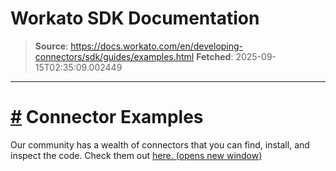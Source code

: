 # Workato SDK Documentation

> **Source**: https://docs.workato.com/en/developing-connectors/sdk/guides/examples.html
> **Fetched**: 2025-09-15T02:35:09.002449

---

# [#](<#connector-examples>) Connector Examples

Our community has a wealth of connectors that you can find, install, and inspect the code. Check them out [here. (opens new window)](<https://app.workato.com/browse/connectors>)
